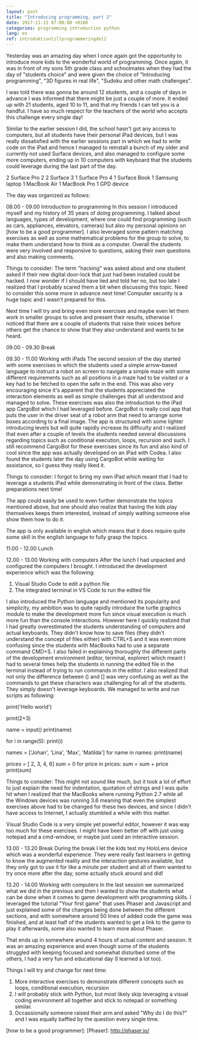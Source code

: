 ```yaml
---
layout: post
title: "Introducing programming, part 2"
date: 2017-11-15 07:00:00 +0100
categories: programming introduction python
lang: en
ref: introduktiontillprogrammeringdel2
---
```

Yesterday was an amazing day when I once again got the opportunity to introduce more kids to the wonderful world of programming. Once again, it was in front of my sons 5th grade class and schoolmates when they had the day of "students choice" and were given the choice of "Introducing programming", "3D figures in real life", "Sudoku and other math challenges".

I was told there was gonna be around 12 students, and a couple of days in advance I was informed that there might be just a couple of more. It ended up with 21 students, aged 10 to 11, and that my friends I can tell you is a handful. I have so much respect for the teachers of the world who accepts this challenge every single day!

Similar to the earlier session I did, the school hasn't got any access to computers, but all students have their personal iPad devices, but I was really dissatisfied with the earlier sessions part in which we had to write code on the iPad and hence I managed to reinstall a bunch of my older and currently not used Surface devices, and also managed to configure some more computers, ending up in 10 computers with keyboard that the students could leverage during the last part of the day.

2 Surface Pro 2
2 Surface 3
1 Surface Pro 4
1 Surface Book
1 Samsung laptop
1 MacBook Air
1 MacBook Pro
1 GPD device

The day was organized as follows:

08.00 - 09.00 Introduction to programming
In this session I introduced myself and my history of 35 years of doing programming. I talked about languages, types of development, where one could find programming (such as cars, appliances, elevators, cameras) but also my personal opinions on [how to be a good programmer]. I also leveraged some pattern matching exercises as well as some mathematical problems for the group to solve, to make them understand how to think as a computer. Overall the students were very involved and responsive to questions, asking their own questions and also making comments. 

Things to consider:
The term "hacking" was asked about and one student asked if their new digital door-lock that just had been installed could be hacked. I now wonder if I should have lied and told her no, but too late I realized that I probably scared them a bit when discussing this topic. Need to consider this some more in advance next time! Computer security is a huge topic and I wasn't prepared for this.

Next time I will try and bring even more exercises and maybe even let them work in smaller groups to solve and present their results, otherwise I noticed that there are a couple of students that raise their voices before others get the chance to show that they also understand and wants to be heard.

09.00 - 09.30 Break

09.30 - 11.00 Working with iPads
The second session of the day started with some exercises in which the students used a simple arrow-based language to instruct a robot on screen to navigate a simple maze with some different requirements such as all positions in a maze had to be visited or a key had to be fetched to open the safe in the end. This was also very encouraging since it's apparent that the students appreciated the interaction elements as well as simple challenges that all understood and managed to solve. These exercises was also the introduction to the iPad app CargoBot which I had leveraged before. CargoBot is really cool app that puts the user in the driver seat of a robot arm that need to arrange some boxes according to a final image. The app is structured with some lighter introducing levels but will quite rapidly increase its difficulty and I realized that even after a couple of levels the students needed several discussions regarding topics such as conditional execution, loops, recursion and such. I still recommend CargoBot for these exercises since its fun and also kind of cool since the app was actually developed on an iPad with Codea. I also found the students later the day using CargoBot while waiting for assistance, so I guess they really liked it.

Things to consider:
I forgot to bring my own iPad which meant that I had to leverage a students iPad while demonstrating in front of the class. Better preparations next time!

The app could easily be used to even further demonstrate the topics mentioned above, but one should also realize that having the kids play themselves keeps them interested, instead of simply wathing someone else show them how to do it.

The app is only available in english which means that it does require quite some skill in the english language to fully grasp the topics.

11.00 - 12.00 Lunch

12.00 - 13.00 Working with computers
After the lunch I had unpacked and configured the computers I brought. I introduced the development experience which was the following:

1. Visual Studio Code to edit a python file
2. The integrated terminal in VS Code to run the edited file

I also introduced the Python language and mentioned its popularity and simplicity, my ambition was to quite rapidly introduce the turtle graphics module to make the development more fun since visual execution is much more fun than the console interactions. However here I quickly realized that I had greatly overestimated the students understanding of computers and actual keyboards. They didn't know how to save files (they didn't understand the concept of files either) with CTRL+S and it was even more confusing since the students with MacBooks had to use a separate command CMD+S. I also failed in explaining thoroughly the different parts of the development environment (editor, terminal, explorer) which meant I had to several times help the students in running the edited file in the terminal instead of trying to run commands in the editor. I also realized that not only the difference between () and [] was very confusing as well as the commands to get these characters was challenging for all of the students. They simply doesn't leverage keyboards. We managed to write and run scripts as following:

print('Hello world')

print(2+3)

name = input()
print(name)

for i in range(5):
	print(i)

names = ['Johan', 'Lina', 'Max', 'Matilda']
for name in names:
	print(name)

prices = [ 2, 3, 4, 6]
sum = 0
for price in prices:
	sum = sum + price
print(sum)

Things to consider:
This might not sound like much, but it took a lot of effort to just explain the need for indentation, quotation of strings and I was quite hit when I realized that the MacBooks where running Python 2.7 while all the Windows devices was running 3.6 meaning that even the simplest exercises above had to be changed for these two devices, and since I didn't have access to Internet, I actually stumbled a while with this matter.

Visual Studio Code is a very simple yet powerful editor, however it was way too much for these exercises. I might have been better off with just using notepad and a cmd-window, or maybe just used an interactive session.

13.00 - 13.20 Break
During the break I let the kids test my HoloLens device which was a wonderful experience. They were really fast learners in getting to know the augmented reality and the interaction gestures available, but they only got to use it for like a minute per student and all of them wanted to try once more after the day, some actually stuck around and did!

13.20 - 14.00 Working with computers
In the last session we summarized what we did in the previous and then I wanted to show the students what can be done when it comes to game development with programming skills. I leveraged the tutorial "Your first game" that uses Phaser and Javascript and just explained some of the changes being done between the different sections, and with somewhere around 50 lines of added code the game was finished, and at least half of the students wanted to get a link to the game to play it afterwards, some also wanted to learn more about Phaser.

That ends up in somewhere around 4 hours of actual content and session. It was an amazing experience and even though some of the students struggled with keeping focused and somewhat disturbed some of the others, I had a very fun and educational day (I learned a lot too).

Things I will try and change for next time:
1) More interactive exercises to demonstrate different concepts such as loops, conditional execution, recursion
2) I will probably stick with Python, but most likely skip leveraging a visual coding environment all together and stick to notepad or something similar.
3) Occassionally someone raised their arm and asked "Why do I do this?" and I was equally baffled by the question every single time. 



[Tess Ferrandez XNA implementation]: https://blogs.msdn.microsoft.com/tess/2012/03/02/xna-for-windows-phone-walkthroughcreating-the-bizzy-bees-game/
[how to be a good programmer]:
[Phaser]: http://phaser.io/